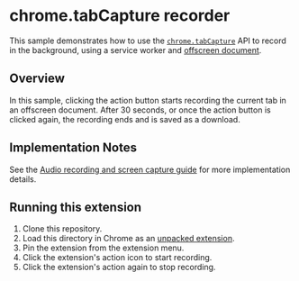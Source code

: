 # chrome.tabCapture recorder

This sample demonstrates how to use the [`chrome.tabCapture`](https://developer.chrome.com/docs/extensions/reference/tabCapture/) API to record in the background, using a service worker and [offscreen document](https://developer.chrome.com/docs/extensions/reference/offscreen/).

## Overview

In this sample, clicking the action button starts recording the current tab in an offscreen document. After 30 seconds, or once the action button is clicked again, the recording ends and is saved as a download.

## Implementation Notes

See the [Audio recording and screen capture guide](https://developer.chrome.com/docs/extensions/mv3/screen_capture/#audio-and-video-offscreen-doc) for more implementation details.

## Running this extension

1. Clone this repository.
2. Load this directory in Chrome as an [unpacked extension](https://developer.chrome.com/docs/extensions/mv3/getstarted/development-basics/#load-unpacked).
3. Pin the extension from the extension menu.
4. Click the extension's action icon to start recording.
5. Click the extension's action again to stop recording.